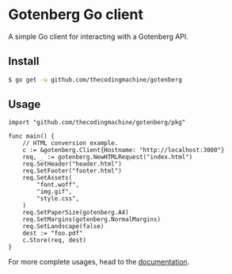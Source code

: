 # Gotenberg Go client

A simple Go client for interacting with a Gotenberg API.

## Install

```bash
$ go get -u github.com/thecodingmachine/gotenberg
```

## Usage

```golang
import "github.com/thecodingmachine/gotenberg/pkg"

func main() {
    // HTML conversion example.
    c := &gotenberg.Client{Hostname: "http://localhost:3000"}
    req, _ := gotenberg.NewHTMLRequest("index.html")
    req.SetHeader("header.html")
    req.SetFooter("footer.html")
    req.SetAssets(
        "font.woff",
        "img.gif",
        "style.css",
    )
    req.SetPaperSize(gotenberg.A4)
    req.SetMargins(gotenberg.NormalMargins)
    req.SetLandscape(false)
    dest := "foo.pdf"
    c.Store(req, dest)
}
```

For more complete usages, head to the [documentation](https://thecodingmachine.github.io/gotenberg).